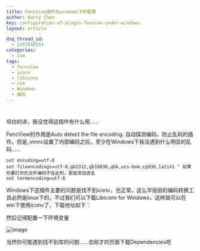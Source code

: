 ```yaml
---
title: FencView插件在windows下的配置
author: Harry Chen
key: configuration-of-plugin-fenview-under-windows
layout: article

dsq_thread_id:
  - 1257610554
categories:
  - vim
tags:
  - fencview
  - iconv
  - libiconv
  - vim
  - Windows
  - 编码
---
```

# 

  坦白的讲，我没觉得这插件有什么用……

  FencView的作用是Auto detect the file encoding. 自动探测编码，防止乱码的插件。但是_vimrc设置了内部编码之后，至少在Windows下我没遇到什么明显的乱码……


    set encoding=utf-8
    set fileencodings=utf-8,gb2312,gb18030,gbk,ucs-bom,cp936,latin1 " 如果你要打开的文件编码不在此列，那就添加进去
    set termencoding=utf-8

  Windows下这插件主要的问题是找不到iconv，也正常，这么华丽丽的编码转换工具必然是linux下的，不过我们可以下载Libiconv for Windows，这样就可以在win下使用iconv了，下载地址如下：

  然后记得配置一下环境变量

![image][1]

  当然你可能遇到找不到库的问题……去刚才的页面下载Dependencies吧

   [1]: http://www.roybit.com/wp-content/uploads/2011/09/image_thumb2.png (image)
